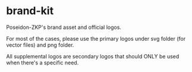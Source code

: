 # brand-kit

Poseidon-ZKP's brand asset and official logos.

<p>For most of the cases, please use the primary logos under svg folder (for vector files) and png folder.</p>

<p>All supplemental logos are secondary logos that should ONLY be used when there's a specific need.</p>
